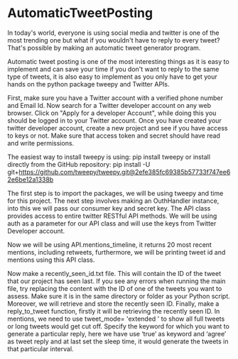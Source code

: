 # AutomaticTweetPosting
In today's world, everyone is using social media and twitter is one of the most trending one but what if you wouldn't have to reply to every tweet? That's possible by making an automatic tweet generator program.

Automatic tweet posting is one of the most interesting things as it is easy to implement and can save your time if you don't want to reply to the same type of tweets, it is also easy to implement as you only have to get your hands on the python package tweepy and Twitter APIs.

First, make sure you have a Twitter account with a verified phone number and Email Id. Now search for a Twitter developer account on any web browser. Click on "Apply for a developer Account", while doing this you should be logged in to your Twitter account. Once you have created your twitter developer account, create a new project and see if you have access to keys or not. Make sure that access token and secret should have read and write permissions.

The easiest way to install tweepy is using:   pip install tweepy or install directly from the GitHub repository:   pip install -U git+https://github.com/tweepy/tweepy.git@2efe385fc69385b57733f747ee62e6be12a1338b

The first step is to import the packages, we will be using tweepy and time for this project. The next step involves making an OuthHandler instance, into this we will pass our consumer key and secret key. The API class provides access to entire twitter RESTful API methods.  We will be using auth as a parameter for our API class and will use the keys from Twitter Developer account.

Now we will be using API.mentions_timeline, it returns 20 most recent mentions, including retweets, furthermore, we will be printing tweet id and mentions using this API class.

Now make a recently_seen_id.txt file. This will contain the ID of the tweet that our project has seen last. If you see any errors when running the main file, try replacing the content with the ID of one of the tweets you want to assess. Make sure it is in the same directory or folder as your Python script. Moreover, we will retrieve and store the recently seen ID. Finally, make a reply_to_tweet function, firstly it will be retrieving the recently seen ID. In mentions, we need to use tweet_mode= 'extended ' to show all full tweets or long tweets would get cut off. Specify the keyword for which you want to generate a particular reply, here we have use ‘true’ as keyword and ‘agree’ as tweet reply and at last set the sleep time, it would generate the tweets in that particular interval. 
